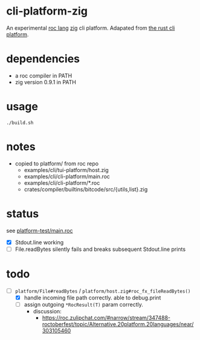 # cli-platform-zig
An experimental [roc lang](https://github.com/roc-lang) [zig](https://ziglang.org) cli platform.  Adapated from [the rust cli platform](https://github.com/roc-lang/roc/tree/main/examples/cli/cli-platform).  

# dependencies
- a roc compiler in PATH
- zig version 0.9.1 in PATH

# usage
```console
./build.sh
```

# notes
- copied to platform/ from roc repo
  - examples/cli/tui-platform/host.zig
  - examples/cli/cli-platform/main.roc
  - examples/cli/cli-platform/*.roc
  - crates/compiler/builtins/bitcode/src/{utils,list}.zig

# status
see [platform-test/main.roc](platform-test/main.roc)
- [x] Stdout.line working
- [ ] File.readBytes silently fails and breaks subsequent Stdout.line prints

# todo
  - [ ] `platform/File#readBytes` / `platform/host.zig#roc_fx_fileReadBytes()`
    - [x] handle incoming file path correctly. able to debug.print
    - [ ] assign outgoing `*RocResult(T)` param correctly. 
      - discussion: 
        - https://roc.zulipchat.com/#narrow/stream/347488-roctoberfest/topic/Alternative.20platform.20languages/near/303105460

